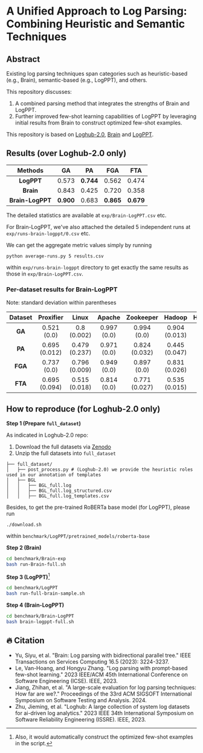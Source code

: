 # A Unified Approach to Log Parsing: Combining Heuristic and Semantic Techniques

## Abstract

Existing log parsing techniques span categories such as heuristic-based (e.g., Brain), semantic-based (e.g., LogPPT), and others.

This repository discusses:
1. A combined parsing method that integrates the strengths of Brain and LogPPT.
1. Further improved few-shot learning capabilities of LogPPT by leveraging initial results from Brain to construct optimized few-shot examples.

This repository is based on [Loghub-2.0](https://github.com/logpai/loghub-2.0), [Brain](https://github.com/gaiusyu/Brain) and [LogPPT](https://github.com/LogIntelligence/LogPPT).

## Results (over Loghub-2.0 only)

| **Methods**      | **GA**    | **PA**   | **FGA**  | **FTA**  |
|:----------------:|:---------:|:--------:|:--------:|:--------:|
| **LogPPT**       |   0.573   | **0.744**|   0.562  |   0.474  |
| **Brain**        |   0.843   |   0.425  |   0.720  |   0.358  |
| **Brain-LogPPT** | **0.900** |   0.683  |**0.865** | **0.679**|

The detailed statistics are available at `exp/Brain-LogPPT.csv` etc.

For Brain-LogPPT, we've also attached the detailed 5 independent runs at `exp/runs-brain-logppt/0.csv` etc.

We can get the aggregate metric values simply by running 
```
python average-runs.py 5 results.csv
```
within `exp/runs-brain-logppt` directory to get exactly the same results as those in `exp/Brain-LogPPT.csv`.

### Per-dataset results for Brain-LogPPT

Note: standard deviation within parentheses

| Dataset | Proxifier     | Linux           | Apache     | Zookeeper    | Hadoop         | HealthApp       | OpenStack   | HPC             | Mac             | OpenSSH        | Spark          | Thunderbird    | BGL           | HDFS          |
|:-------:|:----------------:|:-----------------:|:------------:|:--------------:|:----------------:|:-----------------:|:-------------:|:-----------------:|:-----------------:|:----------------:|:-----------------:|:----------------:|:----------------:|:---------------:|
| **GA**    | 0.521 (0.0)   | 0.8 (0.002)    | 0.997 (0.0)| 0.994 (0.0)  | 0.904 (0.013)  | 0.998 (0.0)     | 1.0 (0.0)   | 0.992 (0.001)   | 0.884 (0.011)   | 0.779 (0.0)    | 0.974 (0.001)  | 0.849 (0.003) | 0.946 (0.007)| 0.961 (0.0)  |
| **PA**    | 0.695 (0.012) | 0.479 (0.237)  | 0.971 (0.0)| 0.824 (0.032)| 0.445 (0.047)  | 0.994 (0.003)   | 0.408 (0.0) | 0.965 (0.05)    | 0.448 (0.029)   | 0.722 (0.0)    | 0.74 (0.16)    | 0.244 (0.041) | 0.684 (0.16) | 0.948 (0.0)  |
| **FGA**   | 0.737 (0.0)   | 0.796 (0.009)  | 0.949 (0.0)| 0.897 (0.0)  | 0.831 (0.026)  | 0.961 (0.001)   | 1.0 (0.0)   | 0.853 (0.045)   | 0.827 (0.005)   | 0.897 (0.037)  | 0.871 (0.019)  | 0.818 (0.005) | 0.883 (0.011)| 0.791 (0.0)  |
| **FTA**   | 0.695 (0.094) | 0.515 (0.018)  | 0.814 (0.0)| 0.771 (0.027)| 0.535 (0.015)  | 0.85 (0.008)    | 0.875 (0.0) | 0.822 (0.056)   | 0.397 (0.018)   | 0.902 (0.029)  | 0.583 (0.018)  | 0.41 (0.013)  | 0.687 (0.006)| 0.651 (0.0)  |


## How to reproduce (for Loghub-2.0 only)

**Step 1 (Prepare `full_dataset`)**

As indicated in Loghub-2.0 repo:
1. Download the full datasets via [Zenodo](https://zenodo.org/record/8275861)
2. Unzip the full datasets into `full_dataset`
```
├── full_dataset/
│   ├── post_process.py # (Loghub-2.0) we provide the heuristic roles used in our annotation of templates
│   ├── BGL
│   │   ├── BGL_full.log
│   │   ├── BGL_full.log_structured.csv
│   │   ├── BGL_full.log_templates.csv
```
Besides, to get the pre-trained RoBERTa base model (for LogPPT), please run 
```
./download.sh
```
within `benchmark/LogPPT/pretrained_models/roberta-base`

**Step 2 (Brain)**
```bash
cd benchmark/Brain-exp  
bash run-Brain-full.sh 
```

**Step 3 (LogPPT)**[^1]
```bash
cd benchmark/LogPPT
bash run-full-brain-sample.sh
```

**Step 4 (Brain-LogPPT)**
```bash
cd benchmark/Brain-LogPPT
bash brain-logppt-full.sh
```

## 🔥 Citation
+ Yu, Siyu, et al. "Brain: Log parsing with bidirectional parallel tree." IEEE Transactions on Services Computing 16.5 (2023): 3224-3237.
+ Le, Van-Hoang, and Hongyu Zhang. "Log parsing with prompt-based few-shot learning." 2023 IEEE/ACM 45th International Conference on Software Engineering (ICSE). IEEE, 2023.
+ Jiang, Zhihan, et al. "A large-scale evaluation for log parsing techniques: How far are we?." Proceedings of the 33rd ACM SIGSOFT International Symposium on Software Testing and Analysis. 2024.
+ Zhu, Jieming, et al. "Loghub: A large collection of system log datasets for ai-driven log analytics." 2023 IEEE 34th International Symposium on Software Reliability Engineering (ISSRE). IEEE, 2023.

[^1]: Also, it would automatically construct the optimized few-shot examples in the script.
